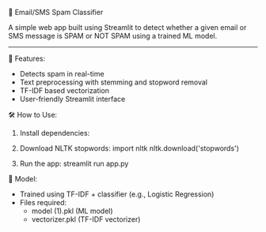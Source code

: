 
📧 Email/SMS Spam Classifier

A simple web app built using Streamlit to detect whether a given email or SMS message is SPAM or NOT SPAM using a trained ML model.

-------------------------------
🚀 Features:
- Detects spam in real-time
- Text preprocessing with stemming and stopword removal
- TF-IDF based vectorization
- User-friendly Streamlit interface

🛠️ How to Use:
1. Install dependencies:

2. Download NLTK stopwords:
    import nltk
    nltk.download('stopwords')

3. Run the app:
    streamlit run app.py

🧠 Model:
- Trained using TF-IDF + classifier (e.g., Logistic Regression)
- Files required:
    - model (1).pkl (ML model)
    - vectorizer.pkl (TF-IDF vectorizer)


